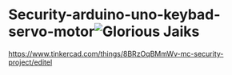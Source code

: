 # Security-arduino-uno-keybad-servo-motor![Glorious Jaiks](https://user-images.githubusercontent.com/61445797/220174009-220c7d50-a9e4-44e8-8aa4-d7c542d4f970.png)
https://www.tinkercad.com/things/8BRzOqBMmWv-mc-security-project/editel
